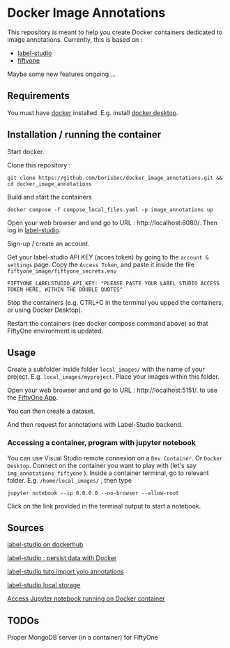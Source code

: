 # Docker Image Annotations

This repository is meant to help you create Docker containers dedicated to image annotations.
Currently, this is based on :
 * [label-studio](https://labelstud.io/)
 * [fiftyone](https://docs.voxel51.com/index.html)
 
 Maybe some new features ongoing ...

## Requirements

You must have [docker](https://docs.docker.com/get-started/) installed. E.g. install [docker desktop](https://docs.docker.com/get-started/get-docker/).


## Installation / running the container

Start docker.

Clone this repository :

```
git clone https://github.com/borisboc/docker_image_annotations.git && cd docker_image_annotations
```

Build and start the containers

```
docker compose -f compose_local_files.yaml -p image_annotations up
```

Open your web browser and and go to URL : http://localhost:8080/.
Then log in [label-studio](https://labelstud.io/).

Sign-up / create an account.

Get your label-studio API KEY (acces token) by going to the `account & settings` page. Copy the `Access Token`, and paste it inside the file `fiftyone_image/fiftyone_secrets.env`

```
FIFTYONE_LABELSTUDIO_API_KEY: "PLEASE PASTE YOUR LABEL STUDIO ACCESS TOKEN HERE, WITHIN THE DOUBLE QUOTES"
```

Stop the containers (e.g. CTRL+C in the terminal you upped the containers, or using Docker Desktop).

Restart the containers (see docker compose command above) so that FiftyOne environment is updated.

## Usage

Create a subfolder inside folder `local_images/` with the name of your project. E.g. `local_images/myproject`. Place your images within this folder.

Open your web browser and and go to URL : http://localhost:5151/.
to use the [FiftyOne App](https://docs.voxel51.com/user_guide/app.html).

You can then create a dataset.

And then request for annotations with Label-Studio backend.


### Accessing a container, program with jupyter notebook

You can use Visual Studio remote connexion on a `Dev Container`. Or `Docker Desktop`.
Connect on the container you want to play with (let's say `img_annotations_fiftyone` ).
Inside a container terminal, go to relevant folder. E.g. `/home/local_images/` , then type

```
jupyter notebook --ip 0.0.0.0 --no-browser --allow-root
```
Click on the link provided in the terminal output to start a notebook.



## Sources

[label-studio on dockerhub](https://hub.docker.com/r/heartexlabs/label-studio)

[label-studio : persist data with Docker](https://labelstud.io/guide/storedata#Persist-data-with-Docker)

[label-studio tuto import yolo annotations](https://labelstud.io/blog/tutorial-importing-local-yolo-pre-annotated-images-to-label-studio/)

[label-studio local storage](https://labelstud.io/guide/storage.html#Set-up-connection-in-the-Label-Studio-UI-4)

[Access Jupyter notebook running on Docker container](https://stackoverflow.com/questions/38830610/access-jupyter-notebook-running-on-docker-container)

## TODOs

Proper MongoDB server (in a container) for FiftyOne